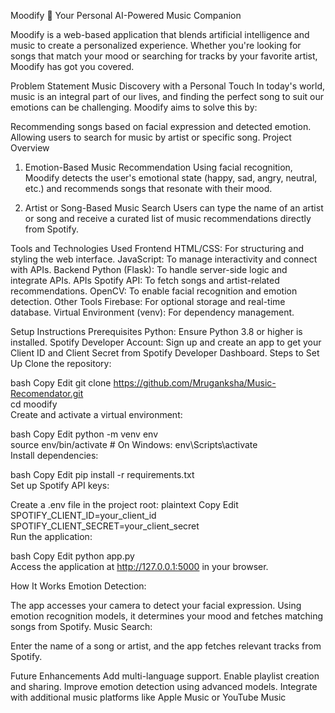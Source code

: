 Moodify 🎵
Your Personal AI-Powered Music Companion

Moodify is a web-based application that blends artificial intelligence and music to create a personalized experience. Whether you're looking for songs that match your mood or searching for tracks by your favorite artist, Moodify has got you covered.

Problem Statement
Music Discovery with a Personal Touch
In today's world, music is an integral part of our lives, and finding the perfect song to suit our emotions can be challenging. Moodify aims to solve this by:

Recommending songs based on facial expression and detected emotion.
Allowing users to search for music by artist or specific song.
Project Overview
1. Emotion-Based Music Recommendation
Using facial recognition, Moodify detects the user's emotional state (happy, sad, angry, neutral, etc.) and recommends songs that resonate with their mood.

2. Artist or Song-Based Music Search
Users can type the name of an artist or song and receive a curated list of music recommendations directly from Spotify.

Tools and Technologies Used
Frontend
HTML/CSS: For structuring and styling the web interface.
JavaScript: To manage interactivity and connect with APIs.
Backend
Python (Flask): To handle server-side logic and integrate APIs.
APIs
Spotify API: To fetch songs and artist-related recommendations.
OpenCV: To enable facial recognition and emotion detection.
Other Tools
Firebase: For optional storage and real-time database.
Virtual Environment (venv): For dependency management.

Setup Instructions
Prerequisites
Python: Ensure Python 3.8 or higher is installed.
Spotify Developer Account: Sign up and create an app to get your Client ID and Client Secret from Spotify Developer Dashboard.
Steps to Set Up
Clone the repository:

bash
Copy
Edit
git clone https://github.com/Mruganksha/Music-Recomendator.git  
cd moodify  
Create and activate a virtual environment:

bash
Copy
Edit
python -m venv env  
source env/bin/activate  # On Windows: env\Scripts\activate  
Install dependencies:

bash
Copy
Edit
pip install -r requirements.txt  
Set up Spotify API keys:

Create a .env file in the project root:
plaintext
Copy
Edit
SPOTIFY_CLIENT_ID=your_client_id  
SPOTIFY_CLIENT_SECRET=your_client_secret  
Run the application:

bash
Copy
Edit
python app.py  
Access the application at http://127.0.0.1:5000 in your browser.

How It Works
Emotion Detection:

The app accesses your camera to detect your facial expression.
Using emotion recognition models, it determines your mood and fetches matching songs from Spotify.
Music Search:

Enter the name of a song or artist, and the app fetches relevant tracks from Spotify.

Future Enhancements
Add multi-language support.
Enable playlist creation and sharing.
Improve emotion detection using advanced models.
Integrate with additional music platforms like Apple Music or YouTube Music
